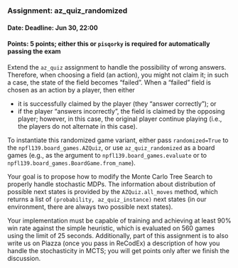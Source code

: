 ### Assignment: az_quiz_randomized
#### Date: Deadline: Jun 30, 22:00
#### Points: 5 points; either this or `pisqorky` is required for automatically passing the exam

Extend the `az_quiz` assignment to handle the possibility of wrong
answers. Therefore, when choosing a field (an action), you might not
claim it; in such a case, the state of the field becomes “failed”. When
a “failed” field is chosen as an action by a player, then either
- it is successfully claimed by the player (they “answer correctly”); or
- if the player “answers incorrectly”, the field is claimed by the opposing
  player; however, in this case, the original player continue playing
  (i.e., the players do not alternate in this case).

To instantiate this randomized game variant, either pass `randomized=True`
to the `npfl139.board_games.AZQuiz`, or use `az_quiz_randomized` as a board
games (e.g., as the argument to `npfl139.board_games.evaluate` or to
`npfl139.board_games.BoardGame.from_name`).

Your goal is to propose how to modify the Monte Carlo Tree Search to properly
handle stochastic MDPs. The information about distribution of possible next
states is provided by the `AZQuiz.all_moves` method, which returns a list of
`(probability, az_quiz_instance)` next states (in our environment, there are
always two possible next states).

Your implementation must be capable of training and achieving at least 90% win
rate against the simple heuristic, which is evaluated on 560 games using the
limit of 25 seconds. Additionally, part of this assignment is to also write us
on Piazza (once you pass in ReCodEx) a description of how you handle the
stochasticity in MCTS; you will get points only after we finish the discussion.

